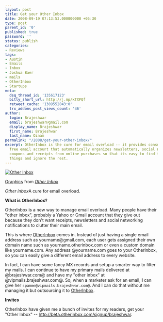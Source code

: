 ```yaml
---
layout: post
title: Get your Other Inbox
date: 2008-09-19 07:13:53.000000000 +05:30
type: post
parent_id: '0'
published: true
password: ''
status: publish
categories:
- Reviews
tags:
- Austin
- Emails
- Inbox
- Joshua Baer
- mails
- OtherInbox
- Startups
meta:
  dsq_thread_id: '135617123'
  bitly_short_url: http://j.mp/kTXPQf
  retweet_cache: '1309552043:0'
  trx_addons_post_views_count: '46'
author:
  login: Brajeshwar
  email: brajeshwar@gmail.com
  display_name: Brajeshwar
  first_name: Brajeshwar
  last_name: Oinam
permalink: "/2008/get-your-other-inbox/"
excerpt: OtherInbox is the cure for email overload -- it provides consumers with a
  free email account that automatically organizes newsletters, social networking updates,
  coupons and receipts from online purchases so that its easy to find the most interesting
  things and ignore the rest.
---
```

<div class="figure"><a href="http://beta.otherinbox.com/signup/brajeshwar"><img src="/static/2008/09/other-inbox.png" alt="Other Inbox" /></a>
<p class="credit"><abbr class="type" title="Graphics">Graphics</abbr> from <cite><a href="http://otherinbox.com/">Other Inbox</a></cite></p>
<p class="caption"><em class="title">Other Inbox</em>A cure for email overload.</p>
</div>
<p><!--more--><strong>What is OtherInbox?</strong></p>
<p>OtherInbox is a new way to manage email overload. Many people have their "other inbox", probably a Yahoo or Gmail account that they give out because they don't want receipts, newsletters and social networking notifications to clutter their main email.</p>
<p>This is where <a href="http://otherinbox.com/">OtherInbox</a> comes in. Instead of just having a single email address such as yourname@gmail.com, each user gets assigned their own domain name such as yourname.otherinbox.com or even a custom domain like yourname.com. Any address @yourname.com goes to your OtherInbox, so you can easily give a different email address to every website.</p>
<p>In fact, I can have some fancy MX records and setup a smarter way to filter my mails. I can continue to have my primary mails delivered at @brajeshwar.com@ and have my "other inbox" at @vipmails.brajeshwar.com@. So, when a marketer ask for an email, I can give her <code>spamme@vipmails.brajeshwar.com@</code>. And I can do that without me managing it but outsourcing it to <a href="http://otherinbox.com/">OtherInbox</a>.</p>
<p><strong>Invites</strong></p>
<p>OtherInbox have given me a bunch of invites for my readers, get your "Other Inbox" -- <a href="http://beta.otherinbox.com/signup/brajeshwar">http://beta.otherinbox.com/signup/brajeshwar</a>.</p>
